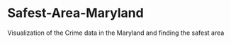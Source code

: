 # Safest-Area-Maryland 
Visualization of the Crime data in the Maryland and finding the safest area
